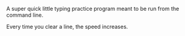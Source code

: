 A super quick little typing practice program
meant to be run from the command line.

Every time you clear a line, the speed increases.
